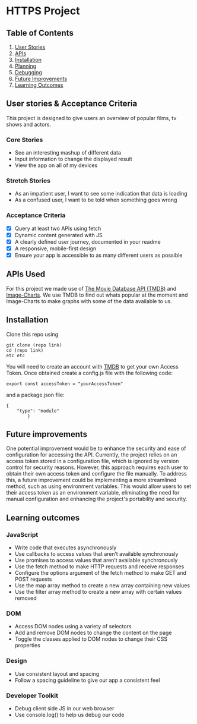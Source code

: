 # HTTPS Project

## Table of Contents

1. [User Stories](#user-stories--acceptance-criteria)
2. [APIs](#apis-used)
3. [Installation](#installation)
4. [Planning](#planning)
5. [Debugging](#debugging)
6. [Future Improvements](#future-improvements)
7. [Learning Outcomes](#learning-outcomes)

## User stories & Acceptance Criteria

This project is designed to give users an overview of popular films, tv shows and actors.

### Core Stories

- See an interesting mashup of different data
- Input information to change the displayed result
- View the app on all of my devices

### Stretch Stories

- As an impatient user, I want to see some indication that data is loading
- As a confused user, I want to be told when something goes wrong

### Acceptance Criteria

- [x] Query at least two APIs using fetch
- [x] Dynamic content generated with JS
- [x] A clearly defined user journey, documented in your readme
- [x] A responsive, mobile-first design
- [x] Ensure your app is accessible to as many different users as possible

## APIs Used

For this project we made use of [The Movie Database API (TMDB)](https://developer.themoviedb.org/docs) and [Image-Charts](https://documentation.image-charts.com/). We use TMDB to find out whats popular at the moment and Image-Charts to make graphs with some of the data available to us.

## Installation

Clone this repo using

```
git clone (repo link)
cd (repo link)
etc etc
```

You will need to create an account with [TMDB](https://www.themoviedb.org/signup) to get your own Access Token.
Once obtained create a config.js file with the following code:

```
export const accessToken = "yourAccessToken"
```

and a package.json file:

```
{
    "type": "module"
        }
```

## Future improvements

One potential improvement would be to enhance the security and ease of configuration for accessing the API. Currently, the project relies on an access token stored in a configuration file, which is ignored by version control for security reasons. However, this approach requires each user to obtain their own access token and configure the file manually. To address this, a future improvement could be implementing a more streamlined method, such as using environment variables. This would allow users to set their access token as an environment variable, eliminating the need for manual configuration and enhancing the project's portability and security.

## Learning outcomes

### JavaScript

- Write code that executes asynchronously
- Use callbacks to access values that aren’t available synchronously
- Use promises to access values that aren’t available synchronously
- Use the fetch method to make HTTP requests and receive responses
- Configure the options argument of the fetch method to make GET and POST requests
- Use the map array method to create a new array containing new values
- Use the filter array method to create a new array with certain values removed

### DOM

- Access DOM nodes using a variety of selectors
- Add and remove DOM nodes to change the content on the page
- Toggle the classes applied to DOM nodes to change their CSS properties

### Design

- Use consistent layout and spacing
- Follow a spacing guideline to give our app a consistent feel

### Developer Toolkit

- Debug client side JS in our web browser
- Use console.log() to help us debug our code
